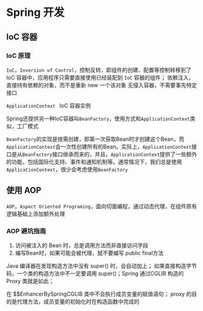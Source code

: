 # Spring 开发

## IoC 容器

### IoC 原理

`IoC`，`Inversion of Control`，控制反转，即组件的创建、配置等控制转移到了 IoC 容器中，应用程序只需要直接使用已经装配到 `IoC` 容器的组件；
依赖注入，直接持有依赖的对象，而不是重新 new 一个该对象
无侵入容器，不需要事先特定接口

`ApplicationContext ` IoC 容器实例

Spring还提供另一种IoC容器叫`BeanFactory`，使用方式和`ApplicationContext`类似，工厂模式

`BeanFactory`的实现是按需创建，即第一次获取Bean时才创建这个Bean，而`ApplicationContext`会一次性创建所有的Bean。实际上，`ApplicationContext`接口是从`BeanFactory`接口继承而来的，并且，`ApplicationContext`提供了一些额外的功能，包括国际化支持、事件和通知机制等。通常情况下，我们总是使用`ApplicationContext`，很少会考虑使用`BeanFactory`

## 使用 AOP

`AOP`，`Aspect Oriented Programing`，面向切面编程，通过动态代理，在组件原有逻辑基础上添加额外处理

### AOP 避坑指南

1. 访问被注入的 Bean 时，总是调用方法而非直接访问字段
2. 编写Bean时，如果可能会被代理，就不要编写 public final方法

Java 编译器在发现构造方法中没有 super() 时，会自动加上；
如果直接构造字节码，一个类的构造方法中不一定要调用 super()；Spring 通过CGLIB 构造的 Proxy 类就是如此；

在 $$EnhancerBySpringCGLIB 类中不会执行成员变量的赋值语句；
proxy 的目的是代理方法，成员变量的初始化时在构造函数中完成的
